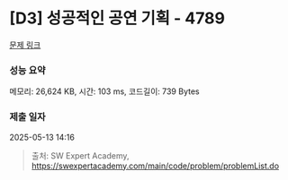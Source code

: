 # [D3] 성공적인 공연 기획 - 4789 

[문제 링크](https://swexpertacademy.com/main/code/problem/problemDetail.do?contestProbId=AWS2dSgKA8MDFAVT) 

### 성능 요약

메모리: 26,624 KB, 시간: 103 ms, 코드길이: 739 Bytes

### 제출 일자

2025-05-13 14:16



> 출처: SW Expert Academy, https://swexpertacademy.com/main/code/problem/problemList.do